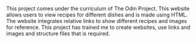 This project comes under the curriculum of The Odin Project. This website allows users to view recipes for different dishes and is made using HTML. The website integrates relative links to show different recipes and images for reference. This project has trained me to create websites, use links and images and structure files that is required.
